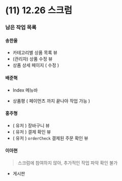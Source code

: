 # (11) 12.26 스크럼

### 남은 작업 목록

#### 송한올

- 카테고리별 상품 목록 뷰
- (관리자) 상품 수정 뷰
- 상품 상세 페이지 ( 수정 )



#### 배준혁

- Index 메뉴바

- 상품평 ( 페이먼츠 까지 끝나야 작업 가능 )



#### 홍주형

- ( 유저 ) 장바구니 뷰
- ( 유저 ) 결제 확인 뷰
- ( 유저 ) `orderCheck` 결제된 주문 확인 뷰



#### 이아현

> 스크럼에 참여하지 않아, 추가적인 작업 파악 확인 불가

- 게시판